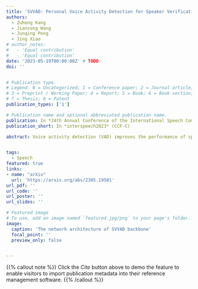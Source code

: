 ```yaml
---
title: 'SVVAD: Personal Voice Activity Detection for Speaker Verification'
authors:
  - Zuheng Kang
  - Jianzong Wang
  - Junqing Peng
  - Jing Xiao 
# author_notes:
#   - 'Equal contribution'
#   - 'Equal contribution'
date: '2023-05-19T00:00:00Z' # TODO
doi: ''


# Publication type.
# Legend: 0 = Uncategorized; 1 = Conference paper; 2 = Journal article;
# 3 = Preprint / Working Paper; 4 = Report; 5 = Book; 6 = Book section;
# 7 = Thesis; 8 = Patent
publication_types: ['1']

# Publication name and optional abbreviated publication name.
publication: In *24th Annual Conference of the International Speech Communication Association*
publication_short: In *interspeech2023* (CCF-C)

abstract: Voice activity detection (VAD) improves the performance of speaker verification (SV) by preserving speech segments and attenuating the effects of non-speech. However, this scheme is not ideal{:} (1) it fails in noisy environments or multi-speaker conversations; (2) it is trained based on inaccurate human-assigned labels. To address this, we propose a speaker verification-based voice activity detection (SVVAD) framework that can adapt the speech features according to which are most informative for SV. To achieve this, we introduce a label-free training method with triplet-like losses that completely avoids the performance degradation of SV due to incorrect human labeling. Extensive experiments show that SVVAD significantly outperforms the baseline in terms of equal error rate (EER) under conditions where other speakers are mixed at different ratios. Moreover, the decision boundaries reveal the importance of the different parts of speech, which are largely consistent with human judgments.


tags:
  - Speech
featured: true
links:
- name: "arXiv"
  url: 'https://arxiv.org/abs/2305.19581'
url_pdf: ''
url_code: ''
url_poster: ''
url_slides: ''

# Featured image
# To use, add an image named `featured.jpg/png` to your page's folder.
image:
  caption: 'The network architecture of SVVAD backbone'
  focal_point: ''
  preview_only: false


---
```


{{% callout note %}}
Click the _Cite_ button above to demo the feature to enable visitors to import publication metadata into their reference management software.
{{% /callout %}}

